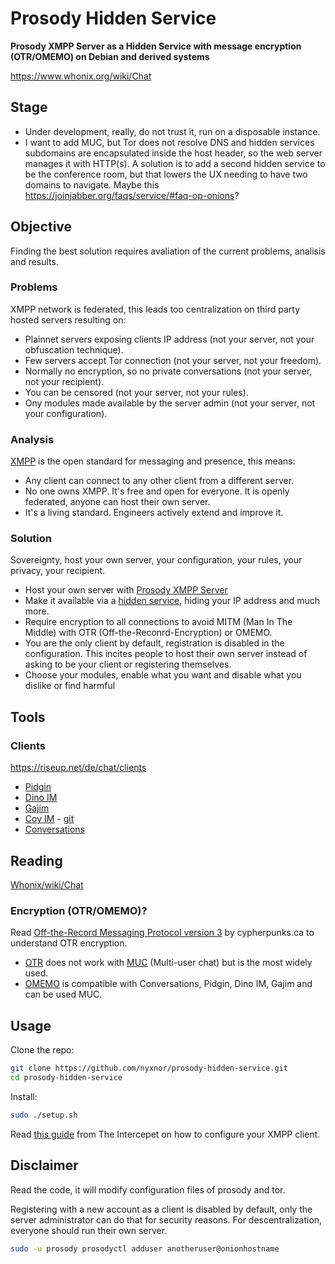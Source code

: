 # Prosody Hidden Service

**Prosody XMPP Server as a Hidden Service with message encryption (OTR/OMEMO) on Debian and derived systems**

https://www.whonix.org/wiki/Chat

## Stage

* Under development, really, do not trust it, run on a disposable instance.
* I want to add MUC, but Tor does not resolve DNS and hidden services subdomains are encapsulated inside the host header, so the web server manages it with HTTP(s). A solution is to add a second hidden service to be the conference room, but that lowers the UX needing to have two domains to navigate. Maybe this https://joinjabber.org/faqs/service/#faq-op-onions?

## Objective

Finding the best solution requires avaliation of the current problems, analisis and results.

### Problems

XMPP network is federated, this leads too centralization on third party hosted servers resulting on:

* Plainnet servers exposing clients IP address (not your server, not your obfuscation technique).
* Few servers accept Tor connection (not your server, not your freedom).
* Normally no encryption, so no private conversations (not your server, not your recipient).
* You can be censored (not your server, not your rules).
* Ony modules made available by the server admin (not your server, not your configuration).

### Analysis

[XMPP](https://xmpp.org/) is the open standard for messaging and presence, this means:

* Any client can connect to any other client from a different server.
* No one owns XMPP. It's free and open for everyone. It is openly federated, anyone can host their own server.
* It's a living standard. Engineers actively extend and improve it.

### Solution

Sovereignty, host your own server, your configuration, your rules, your privacy, your recipient.

* Host your own server with [Prosody XMPP Server](https://prosody.im/)
* Make it available via a [hidden service](https://community.torproject.org/onion-services/overview/), hiding your IP address and much more.
* Require encryption to all connections to avoid MITM (Man In The Middle) with OTR (Off-the-Reconrd-Encryption) or OMEMO.
* You are the only client by default, registration is disabled in the configuration. This incites people to host their own server instead of asking to be your client or registering themselves.
* Choose your modules, enable what you want and disable what you dislike or find harmful

## Tools

### Clients

https://riseup.net/de/chat/clients

* [Pidgin](https://developer.pidgin.im/wiki/Using%20Pidgin)
* [Dino IM](https://dino.im/)
* [Gajim](https://gajim.org/)
* [Coy IM](https://coy.im/) - [git](https://github.com/coyim/coyim)
* [Conversations](https://conversations.im/)

## Reading

[Whonix/wiki/Chat](https://www.whonix.org/wiki/Chat)

### Encryption (OTR/OMEMO)?

Read [Off-the-Record Messaging Protocol version 3](https://otr.cypherpunks.ca/Protocol-v3-4.1.1.html) by cypherpunks.ca to understand OTR encryption.

* [OTR](https://xmpp.org/extensions/xep-0364.html) does not work with [MUC](https://xmpp.org/extensions/xep-0045.html) (Multi-user chat) but is the most widely used.
* [OMEMO](https://xmpp.org/extensions/xep-0384.html) is compatible with Conversations, Pidgin, Dino IM, Gajim and can be used MUC.

## Usage

Clone the repo:
```sh
git clone https://github.com/nyxnor/prosody-hidden-service.git
cd prosody-hidden-service
```

Install:
```sh
sudo ./setup.sh
```

Read [this guide](https://archive.is/n116i#selection-705.16-705.20) from The Intercepet on how to configure your XMPP client.

## Disclaimer

Read the code, it will modify configuration files of prosody and tor.

Registering with a new account as a client is disabled by default, only the server administrator can do that for security reasons. For descentralization, everyone should run their own server.

```sh
sudo -u prosody prosodyctl adduser anotheruser@onionhostname
```

